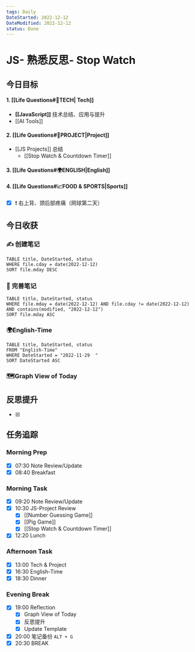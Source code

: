 ```yaml
---
tags: Daily
DateStarted: 2022-12-12
DateModified: 2022-12-12
status: Done
---
```


# JS- 熟悉反思- Stop Watch

## 今日目标

#### 1. [[Life Questions#🚀TECH| Tech]]

- **[[JavaScript]]** 技术总结、应用与提升
- [[AI Tools]]

#### 2. [[Life Questions#🚀PROJECT|Project]]

- [[JS Projects]] 总结
  - [[Stop Watch & Countdown Timer]]

#### 3. [[Life Questions#🌍ENGLISH|English]]

#### 4. [[Life Questions#📈FOOD & SPORTS|Sports]]

- [x] ❗ 右上背、颈后部疼痛（网球第二天）

## 今日收获

### ✍️ 创建笔记

```dataview
TABLE title, DateStarted, status
WHERE file.cday = date(2022-12-12)
SORT file.mday DESC
```

### 📝 完善笔记

```dataview
TABLE title, DateStarted, status
WHERE file.mday = date(2022-12-12) AND file.cday != date(2022-12-12) AND contains(modified, "2022-12-12")
SORT file.mday ASC
```

### 🌍English-Time

```dataview
TABLE title, DateStarted, status
FROM "English-Time"
WHERE DateStarted = "2022-11-29  "
SORT DateStarted ASC
```

### 🗺️Graph View of Today

## 反思提升

- [x]

## 任务追踪

### Morning Prep

- [x] 07:30 Note Review/Update
- [x] 08:40 Breakfast

### Morning Task

- [x] 09:20 Note Review/Update
- [x] 10:30 JS-Project Review
  - [x] [[Number Guessing Game]]
  - [x] [[Pig Game]]
  - [x] [[Stop Watch & Countdown Timer]]
- [x] 12:20 Lunch

### Afternoon Task

- [x] 13:00 Tech & Project
- [x] 16:30 English-Time
- [x] 18:30 Dinner

### Evening Break

- [x] 19:00 Reflection
  - [x] Graph View of Today
  - [x] 反思提升
  - [x] Update Template
- [x] 20:00 笔记备份 `ALT + G`
- [x] 20:30 BREAK
